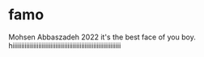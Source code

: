 # famo
Mohsen Abbaszadeh 2022
it's the best face of you boy.
hiiiiiiiiiiiiiiiiiiiiiiiiiiiiiiiiiiiiiiiiiiiiiiiiiiiiiiiiiiiiiii
